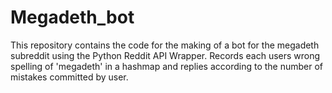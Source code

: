 # Megadeth_bot
This repository contains the code for the making of a bot for the megadeth subreddit using the Python Reddit API Wrapper.
Records each users wrong spelling of 'megadeth' in a hashmap and replies according to the number of mistakes committed by user.
